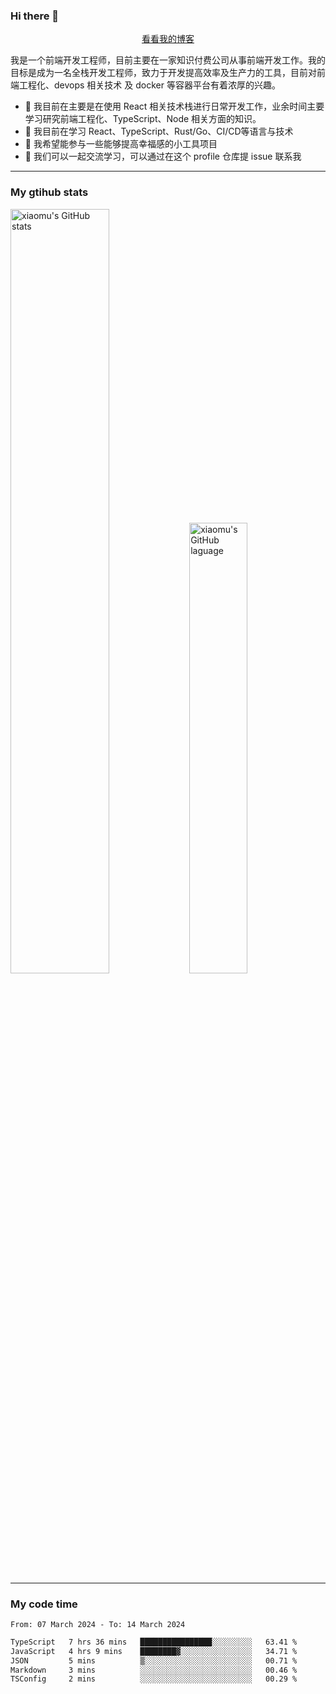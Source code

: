 ### Hi there 👋

<p align="center">
  <a href="https://blog.realjacket.fun">看看我的博客</a>
</p>

我是一个前端开发工程师，目前主要在一家知识付费公司从事前端开发工作。我的目标是成为一名全栈开发工程师，致力于开发提高效率及生产力的工具，目前对前端工程化、devops 相关技术 及 docker 等容器平台有着浓厚的兴趣。

- 🔭 我目前在主要是在使用 React 相关技术栈进行日常开发工作，业余时间主要学习研究前端工程化、TypeScript、Node 相关方面的知识。
- 🌱 我目前在学习 React、TypeScript、Rust/Go、CI/CD等语言与技术
- 👯 我希望能参与一些能够提高幸福感的小工具项目
- 💬 我们可以一起交流学习，可以通过在这个 profile 仓库提 issue 联系我

***

### My gtihub stats

<a><img src="https://github-readme-stats-git-masterrstaa-rickstaa.vercel.app/api?username=real-jacket&&show_icons=true" title="xiaomu's GitHub stats" alt="xiaomu's GitHub stats" style="width:56%;"/></a>
<a><img src="https://github-readme-stats-git-masterrstaa-rickstaa.vercel.app/api/top-langs/?username=real-jacket&layout=compact" title="xiaomu's GitHub laguage" alt="xiaomu's GitHub laguage" style="width:43%;"/><a/>

***

### My code time

<!--START_SECTION:waka-->

```txt
From: 07 March 2024 - To: 14 March 2024

TypeScript   7 hrs 36 mins   ████████████████░░░░░░░░░   63.41 %
JavaScript   4 hrs 9 mins    ████████▓░░░░░░░░░░░░░░░░   34.71 %
JSON         5 mins          ▒░░░░░░░░░░░░░░░░░░░░░░░░   00.71 %
Markdown     3 mins          ░░░░░░░░░░░░░░░░░░░░░░░░░   00.46 %
TSConfig     2 mins          ░░░░░░░░░░░░░░░░░░░░░░░░░   00.29 %
```

<!--END_SECTION:waka-->

